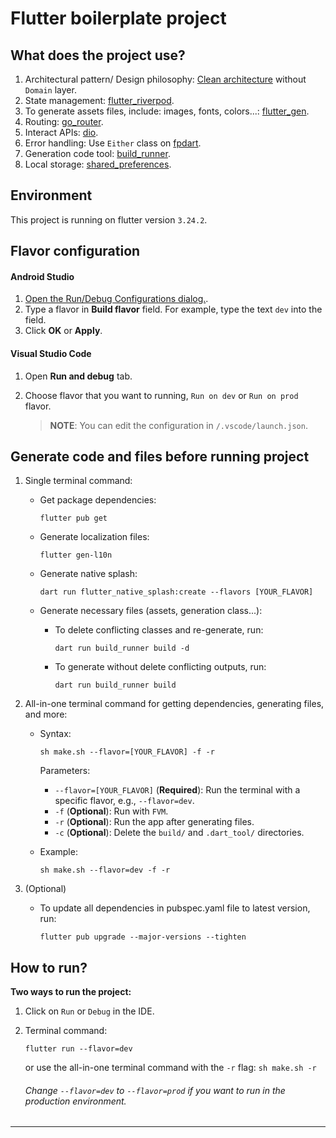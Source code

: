 # Flutter boilerplate project

## What does the project use?

1. Architectural pattern/ Design
   philosophy: [Clean architecture](https://blog.cleancoder.com/uncle-bob/2012/08/13/the-clean-architecture.html) without `Domain` layer.
2. State management: [flutter_riverpod](https://pub.dev/packages/riverpod).
3. To generate assets files, include: images, fonts,
   colors...: [flutter_gen](https://pub.dev/packages/flutter_gen).
4. Routing: [go_router](https://pub.dev/packages/go_router).
5. Interact APIs: [dio](https://pub.dev/packages/dio).
6. Error handling: Use `Either` class on [fpdart](https://pub.dev/packages/fpdart).
7. Generation code tool: [build_runner](https://pub.dev/packages/build_runner).
8. Local storage: [shared_preferences](https://pub.dev/packages/shared_preferences).

## Environment

This project is running on flutter version `3.24.2`.

## Flavor configuration

#### Android Studio

1. [Open the Run/Debug Configurations dialog.](https://developer.android.com/studio/run/rundebugconfig?hl=en#opening).
2. Type a flavor in **Build flavor** field. For example, type the text `dev` into the field.
3. Click **OK** or **Apply**.

#### Visual Studio Code

1. Open **Run and debug** tab.
2. Choose flavor that you want to running, `Run on dev` or `Run on prod` flavor.

   > **NOTE**: You can edit the configuration in `/.vscode/launch.json`.

## Generate code and files before running project

1. Single terminal command:
   - Get package dependencies:

       ```
       flutter pub get
       ```

   - Generate localization files:

       ```
       flutter gen-l10n
       ```

   - Generate native splash:

       ```
       dart run flutter_native_splash:create --flavors [YOUR_FLAVOR]
       ```

   - Generate necessary files (assets, generation class...):
      - To delete conflicting classes and re-generate, run:

         ```
         dart run build_runner build -d
         ```

      - To generate without delete conflicting outputs, run:

         ```
         dart run build_runner build
         ```

2. All-in-one terminal command for getting dependencies, generating files, and more:

   - Syntax:
     ```
     sh make.sh --flavor=[YOUR_FLAVOR] -f -r
     ```
     Parameters:
      - `--flavor=[YOUR_FLAVOR]` (**Required**): Run the terminal with a specific flavor, e.g., `--flavor=dev`.
      - `-f` (**Optional**): Run with `FVM`.
      - `-r` (**Optional**): Run the app after generating files.
      - `-c` (**Optional**): Delete the `build/` and `.dart_tool/` directories.

   - Example:
       ```
       sh make.sh --flavor=dev -f -r
       ```
3. (Optional)
   - To update all dependencies in pubspec.yaml file to latest version, run:
     ```
     flutter pub upgrade --major-versions --tighten
     ```

## How to run?

**Two ways to run the project:**

1. Click on `Run` or `Debug` in the IDE.
2. Terminal command:

    ```
    flutter run --flavor=dev
    ```

   or use the all-in-one terminal command with the `-r` flag: `sh make.sh -r`

   ###### Change `--flavor=dev` to `--flavor=prod` if you want to run in the production environment.
---
